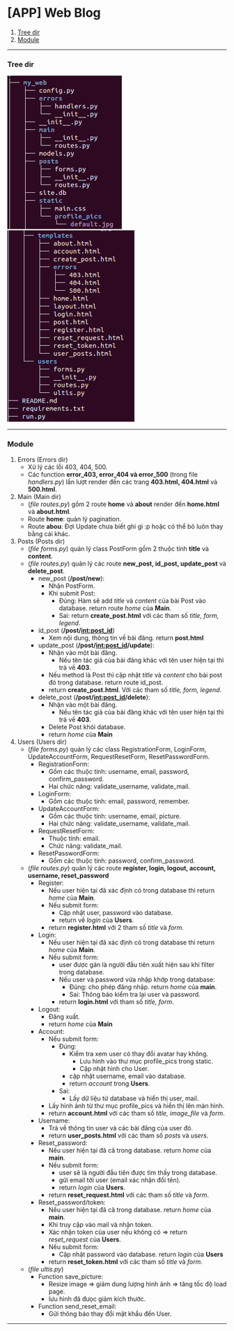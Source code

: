 # [APP] Web Blog
1. [Tree dir](#Tree-dir)
2. [Module](#Module)

---
### Tree dir
![structure1](Doc_images/structure1.png)
![structure2](Doc_images/structure2.png)
 
---
### Module
1. Errors (Errors dir)
    * Xử lý các lỗi 403, 404, 500.
    * Các function **error_403, error_404 và error_500** (trong file *handlers.py*) lần lượt render đến các trang **403.html, 404.html** và **500.html**.
2. Main (Main dir)
    * (*file routes.py*) gồm 2 route **home** và **about** render đến **home.html** và **about.html**.
    * Route **home**: quản lý pagination.
    * Route **abou**: Đợi Update chưa biết ghi gì :p hoặc có thể bỏ luôn thay bằng cái khác.
3. Posts (Posts dir)
    * (*file forms.py*) quản lý class PostForm gồm 2 thuộc tính **title** và **content**.
    * (*file routes.py*) quản lý các route **new_post, id_post, update_post** và **delete_post**.
        + new_post (**/post/new**):
            - Nhận PostForm.
            - Khi submit Post:
                - Đúng: Hàm sẽ add *title* và *content* của bài Post vào database. return route *home* của **Main**.
                - Sai: return **create_post.html** với các tham số *title, form, legend*.
        + id_post (**/post/<int:post_id>**)
            - Xem nội dung, thông tin về bài đăng. return **post.html**
        + update_post (**/post/<int:post_id>/update**):
            - Nhận vào một bài đăng.
                - Nếu tên tác giả của bài đăng khác với tên user hiện tại thì trả về **403**.
            - Nếu method là Post thì cập nhật *title* và *content* cho bài post đó trong database. return route id_post.
            - return **create_post.html**. Với các tham số *title, form, legend*.
        + delete_post (**/post/<int:post_id>/delete**):   
            - Nhận vào một bài đăng.
                - Nếu tên tác giả của bài đăng khác với tên user hiện tại thì trả về **403**.
            - Delete Post khỏi database.
            - return *home* của **Main**
4. Users (Users dir)
    * (*file forms.py*) quản lý các class RegistrationForm, LoginForm, UpdateAccountForm, RequestResetForm, ResetPasswordForm.
        + RegistrationForm:
            - Gồm các thuộc tính: username, email, password, confirm_password.
            - Hai chức năng: validate_username, validate_mail.
        + LoginForm: 
            - Gồm các thuộc tính: email, password, remember.
        + UpdateAccountForm:
            - Gồm các thuộc tính: username, email, picture.
            - Hai chức năng: validate_username, validate_mail.
        + RequestResetForm:
            - Thuộc tính: email.
            - Chức năng: validate_mail.
        + ResetPasswordForm:
            - Gồm các thuộc tính: password, confirm_password.
    * (*file routes.py*) quản lý các route **register, login, logout, account, username, reset_password**
        + Register:
            - Nếu user hiện tại đã xác định có trong database thì return *home* của **Main**.
            - Nếu submit form:
                + Cập nhật user, password vào database.
                + return về *login* của **Users**.
            - return **register.html** với 2 tham số *title* và *form*.
        + Login:
            - Nếu user hiện tại đã xác định có trong database thì return *home* của **Main**.
            - Nếu submit form:
                + user được gán là người đầu tiên xuất hiện sau khi filter trong database.
                + Nếu user và password vừa nhập khớp trong database:
                    - Đúng: cho phép đăng nhập. return *home* của **main**.
                    - Sai: Thông báo kiểm tra lại user và password.
                + return **login.html** với tham số *title, form*.
        + Logout:
            - Đăng xuất.
            - return *home* của **Main**
        + Account:
            - Nếu submit form:
                - Đúng: 
                    - Kiểm tra xem user có thay đổi avatar hay không.
                        - Lưu hình vào thư mục profile_pics trong static.
                        - Cập nhật hình cho User.
                    - cập nhật username, email vào database.
                    - return *account* trong **Users**.
                - Sai: 
                    - Lấy dữ liệu từ database và hiển thị user, mail.
            - Lấy hình ảnh từ thư mục profile_pics và hiển thị lên màn hình.
            - return **account.html** với các tham số *title, image_file* và *form*.
        + Username:
            - Trả về thông tin user và các bài đăng của user đó.
            - return **user_posts.html** với các tham số *posts* và *users*.
        + Reset_password:
            - Nếu user hiện tại đã cã trong database. return *home* của **main**.
            - Nếu submit form:
                + user sẽ là người đầu tiên được tìm thấy trong database.
                + gửi email tới user (email xác nhận đổi tên).
                + return *login* của **Users**.
            - return **reset_request.html** với các tham số *title* và *form*.
        + Reset_password/token:
            - Nếu user hiện tại đã cã trong database. return *home* của **main**.
            - Khi truy cập vào mail và nhận token.
            - Xác nhận token của user nếu không có => return *reset_request* của **Users**.
            - Nếu submit form:
                - Cập nhật password vào database.
                return *login* của **Users**
            - return **reset_token.html** với các tham số *title* và *form*.
    * (*file ultis.py*)            
        + Function save_picture:
            - Resize image => giảm dung lượng hình ảnh => tăng tốc độ load page.
            - lưu hình đã đưọc giảm kích thước.
        + Function send_reset_email:
            - Gửi thông báo thay đổi mật khẩu đến User.
---                   
